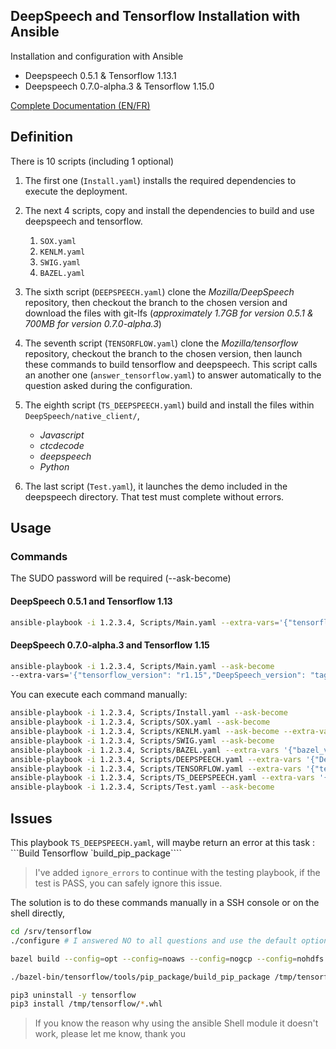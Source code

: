 ## DeepSpeech and Tensorflow Installation with Ansible

Installation and configuration with Ansible

- Deepspeech 0.5.1 & Tensorflow 1.13.1
- Deepspeech 0.7.0-alpha.3 & Tensorflow 1.15.0

[Complete Documentation (EN/FR)](https://studiowebux.github.io/deepspeech/)

## Definition

There is 10 scripts (including 1 optional)

1. The first one (`Install.yaml`) installs the required dependencies to execute the deployment.

2. The next 4 scripts, copy and install the dependencies to build and use deepspeech and tensorflow.

   1. `SOX.yaml`
   2. `KENLM.yaml`
   3. `SWIG.yaml`
   4. `BAZEL.yaml`

3. The sixth script (`DEEPSPEECH.yaml`) clone the _Mozilla/DeepSpeech_ repository, then checkout the branch to the chosen version and download the files with git-lfs (_approximately 1.7GB for version 0.5.1 & 700MB for version 0.7.0-alpha.3_)

4. The seventh script (`TENSORFLOW.yaml`) clone the _Mozilla/tensorflow_ repository, checkout the branch to the chosen version, then launch these commands to build tensorflow and deepspeech. This script calls an another one (`answer_tensorflow.yaml`) to answer automatically to the question asked during the configuration.

5. The eighth script (`TS_DEEPSPEECH.yaml`) build and install the files within `DeepSpeech/native_client/`,

   - _Javascript_
   - _ctcdecode_
   - _deepspeech_
   - _Python_

6. The last script (`Test.yaml`), it launches the demo included in the deepspeech directory. That test must complete without errors.

## Usage

### Commands

The SUDO password will be required (--ask-become)

#### DeepSpeech 0.5.1 and Tensorflow 1.13

```bash
ansible-playbook -i 1.2.3.4, Scripts/Main.yaml --extra-vars='{"tensorflow_version": "r1.13","DeepSpeech_version": "tags/v0.5.1","bazel_version": "0.19.1"}'--ask-become
```

#### DeepSpeech 0.7.0-alpha.3 and Tensorflow 1.15

```bash
ansible-playbook -i 1.2.3.4, Scripts/Main.yaml --ask-become
--extra-vars='{"tensorflow_version": "r1.15","DeepSpeech_version": "tags/v0.7.0-alpha.3","bazel_version": "0.24.1"}'
```

You can execute each command manually:

```bash
ansible-playbook -i 1.2.3.4, Scripts/Install.yaml --ask-become
ansible-playbook -i 1.2.3.4, Scripts/SOX.yaml --ask-become
ansible-playbook -i 1.2.3.4, Scripts/KENLM.yaml --ask-become --extra-vars '{"cores":8}'
ansible-playbook -i 1.2.3.4, Scripts/SWIG.yaml --ask-become
ansible-playbook -i 1.2.3.4, Scripts/BAZEL.yaml --extra-vars '{"bazel_version":"0.21.0"}' --ask-become
ansible-playbook -i 1.2.3.4, Scripts/DEEPSPEECH.yaml --extra-vars '{"DeepSpeech_version":"tags/v0.5.1"}' --ask-become
ansible-playbook -i 1.2.3.4, Scripts/TENSORFLOW.yaml --extra-vars '{"tensorflow_version":"r1.13"}' --ask-become
ansible-playbook -i 1.2.3.4, Scripts/TS_DEEPSPEECH.yaml --extra-vars '{"cores":8}' --ask-become
ansible-playbook -i 1.2.3.4, Scripts/Test.yaml --ask-become
```

## Issues

This playbook `TS_DEEPSPEECH.yaml`,
will maybe return an error at this task : ```Build Tensorflow \`build_pip_package\````

> I've added `ignore_errors` to continue with the testing playbook,
> if the test is PASS, you can safely ignore this issue.

The solution is to do these commands manually in a SSH console or on the shell directly,

```bash
cd /srv/tensorflow
./configure # I answered NO to all questions and use the default options for Python

bazel build --config=opt --config=noaws --config=nogcp --config=nohdfs --config=noignite --config=nokafka --config=nonccl //tensorflow/tools/pip_package:build_pip_package

./bazel-bin/tensorflow/tools/pip_package/build_pip_package /tmp/tensorflow

pip3 uninstall -y tensorflow
pip3 install /tmp/tensorflow/*.whl
```

> If you know the reason why using the ansible Shell module it doesn't work, please let me know, thank you
